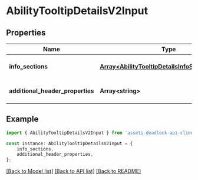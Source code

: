# AbilityTooltipDetailsV2Input


## Properties

Name | Type | Description | Notes
------------ | ------------- | ------------- | -------------
**info_sections** | [**Array&lt;AbilityTooltipDetailsInfoSectionV2Input&gt;**](AbilityTooltipDetailsInfoSectionV2Input.md) |  | [optional] [default to undefined]
**additional_header_properties** | **Array&lt;string&gt;** |  | [optional] [default to undefined]

## Example

```typescript
import { AbilityTooltipDetailsV2Input } from 'assets-deadlock-api-client';

const instance: AbilityTooltipDetailsV2Input = {
    info_sections,
    additional_header_properties,
};
```

[[Back to Model list]](../README.md#documentation-for-models) [[Back to API list]](../README.md#documentation-for-api-endpoints) [[Back to README]](../README.md)
